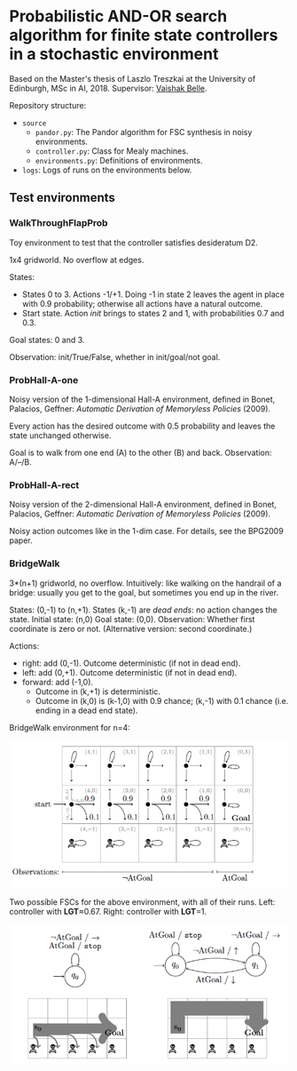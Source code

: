 # Probabilistic AND-OR search algorithm for finite state controllers in a stochastic environment

Based on the Master's thesis of Laszlo Treszkai at the University of Edinburgh, MSc in AI, 2018. Supervisor: [Vaishak Belle](http://vaishakbelle.com/).

Repository structure:

 - `source`
   - `pandor.py`: The Pandor algorithm for FSC synthesis in noisy environments.
   - `controller.py`: Class for Mealy machines.
   - `environments.py`: Definitions of environments.
 - `logs`: Logs of runs on the environments below.

## Test environments

### WalkThroughFlapProb

Toy environment to test that the controller satisfies desideratum D2.

1x4 gridworld. No overflow at edges.

States:
 - States 0 to 3. Actions -1/+1. Doing -1 in state 2 leaves the agent in place with 0.9 probability; otherwise all actions have a natural outcome.
 - Start state. Action _init_ brings to states 2 and 1, with probabilities 0.7 and 0.3.

Goal states: 0 and 3.

Observation: init/True/False, whether in init/goal/not goal.

### ProbHall-A-one

Noisy version of the 1-dimensional Hall-A environment, defined in Bonet, Palacios, Geffner: _Automatic Derivation of Memoryless Policies_ (2009).

Every action has the desired outcome with 0.5 probability and leaves the state unchanged otherwise.

Goal is to walk from one end (A) to the other (B) and back. Observation: A/–/B.

### ProbHall-A-rect

Noisy version of the 2-dimensional Hall-A environment, defined in Bonet, Palacios, Geffner: _Automatic Derivation of Memoryless Policies_ (2009).

Noisy action outcomes like in the 1-dim case. For details, see the BPG2009 paper.

### BridgeWalk

3*(n+1) gridworld, no overflow. Intuitively: like walking on the handrail of a bridge: usually you get to the goal, but sometimes you end up in the river.

States: (0,-1) to (n,+1). States (k,-1) are _dead ends_: no action changes the state.
Initial state: (n,0)
Goal state: (0,0).
Observation: Whether first coordinate is zero or not. (Alternative version: second coordinate.)

Actions:
 - right: add (0,-1). Outcome deterministic (if not in dead end).
 - left: add (0,+1). Outcome deterministic (if not in dead end).
 - forward: add (-1,0).
    - Outcome in (k,+1) is deterministic.
    - Outcome in (k,0) is (k-1,0) with 0.9 chance; (k,-1) with 0.1 chance (i.e. ending in a dead end state).

BridgeWalk environment for n=4:

![BridgeWalk environment](figs/bridgewalk-env.png)

Two possible FSCs for the above environment, with all of their runs. Left: controller with **LGT**≈0.67. Right: controller with **LGT**=1.

![Two controllers and their runs for the BridgeWalk environment](figs/bridgewalk-conts.png)
